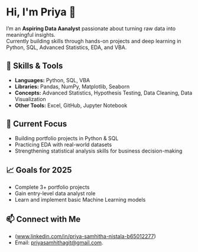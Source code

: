 # Hi, I'm Priya 👋

I’m an **Aspiring Data Aanalyst** passionate about turning raw data into meaningful insights.  
Currently building skills through hands-on projects and deep learning in Python, SQL, Advanced Statistics, EDA, and VBA.

## 🔧 Skills & Tools
- **Languages:** Python, SQL, VBA  
- **Libraries:** Pandas, NumPy, Matplotlib, Seaborn  
- **Concepts:** Advanced Statistics, Hypothesis Testing, Data Cleaning, Data Visualization  
- **Other Tools:** Excel, GitHub, Jupyter Notebook

## 📂 Current Focus
- Building portfolio projects in Python & SQL  
- Practicing EDA with real-world datasets  
- Strengthening statistical analysis skills for business decision-making

## 📈 Goals for 2025
- Complete 3+ portfolio projects  
- Gain entry-level data analyst role  
- Learn and implement basic Machine Learning models

## 📫 Connect with Me
- (www.linkedin.com/in/priya-samhitha-nistala-b65012277)  
- Email: priyasamhithagit@gmail.com.
